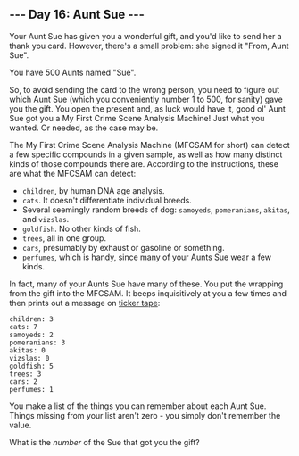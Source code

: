 --- Day 16: Aunt Sue ---
------------------------

Your Aunt Sue has given you a wonderful gift, and you'd like to send her
a thank you card. However, there's a small problem: she signed it "From,
Aunt Sue".

You have 500 Aunts named "Sue".

So, to avoid sending the card to the wrong person, you need to figure
out which Aunt Sue (which you conveniently number 1 to 500, for sanity)
gave you the gift. You open the present and, as luck would have it, good
ol' Aunt Sue got you a My First Crime Scene Analysis Machine! Just what
you wanted. Or needed, as the case may be.

The My First Crime Scene Analysis Machine (MFCSAM for short) can detect
a few specific compounds in a given sample, as well as how many distinct
kinds of those compounds there are. According to the instructions, these
are what the MFCSAM can detect:

-   `children`, by human DNA age analysis.
-   `cats`. It doesn't differentiate individual breeds.
-   Several seemingly random breeds of dog: `samoyeds`, `pomeranians`,
    `akitas`, and `vizslas`.
-   `goldfish`. No other kinds of fish.
-   `trees`, all in one group.
-   `cars`, presumably by exhaust or gasoline or something.
-   `perfumes`, which is handy, since many of your Aunts Sue wear a few
    kinds.

In fact, many of your Aunts Sue have many of these. You put the wrapping
from the gift into the MFCSAM. It beeps inquisitively at you a few times
and then prints out a message on [ticker
tape](https://en.wikipedia.org/wiki/Ticker_tape):

    children: 3
    cats: 7
    samoyeds: 2
    pomeranians: 3
    akitas: 0
    vizslas: 0
    goldfish: 5
    trees: 3
    cars: 2
    perfumes: 1

You make a list of the things you can remember about each Aunt Sue.
Things missing from your list aren't zero - you simply don't remember
the value.

What is the *number* of the Sue that got you the gift?

